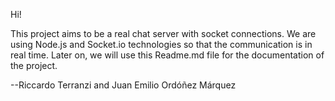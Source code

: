 Hi!

This project aims to be a real chat server with socket connections.
We are using Node.js and Socket.io technologies so that the communication is in real time.
Later on, we will use this Readme.md file for the documentation of the project.

--Riccardo Terranzi and Juan Emilio Ordóñez Márquez

